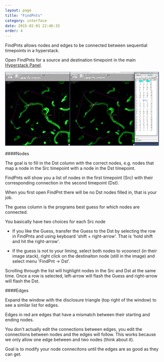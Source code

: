 ```yaml
---
layout: page
title: "FindPnts"
category: interface
date: 2015-02-01 22:46:33
order: 4
---
```


FindPnts allows nodes and edges to be connected between sequential timepoints in a hyperstack.  

Open FindPnts for a source and destination timepoint in the main [Hyperstack Panel][1].  

<IMG SRC="../images/findpnts_example.jpg" WIDTH="900">


####Nodes

The goal is to fill in the Dst column with the correct nodes, e.g. nodes that map a node in the Src timepoint with a node in the Dst timepoint.

FindPnts will show you a list of nodes in the first timepoint (Src) with their corresponding connection in the second timepoint (Dst).

When you first open FindPnt there will be no Dst nodes filled in, that is your job.

The guess column is the programs best guess for which nodes are connected.

You basically have two choices for each Src node

- If you like the Guess, transfer the Guess to the Dst by selecting the row in FindPnts and using keyboard 'shift + right-arrow'. That is 'hold shift and hit the right-arrow'.

- If the guess is not to your liming, select both nodes to vcoonect (in their image stack), right click on the destinaiton node (still in the image) and select menu 'FindPnt -> Dst'.

Scrolling through the list will highlight nodes in the Src and Dst at the same time. Once a row is selected, left-arrow will flash the Guess and right-arrow will flash the Dst.


####Edges

Expand the window with the disclosure triangle (top right of the window) to see a similar list for edges.

Edges in red are edges that have a mismatch between their starting and ending nodes.

You don't actually edit the connections between edges, you edit the connections between nodes and the edges will follow. This works because we only allow one edge between and two nodes (think about it).

Goal is to modify your node connecitons until the edges are as good as they can get.


[1]: /Vascular-Analysis/hyperstack-panel/
